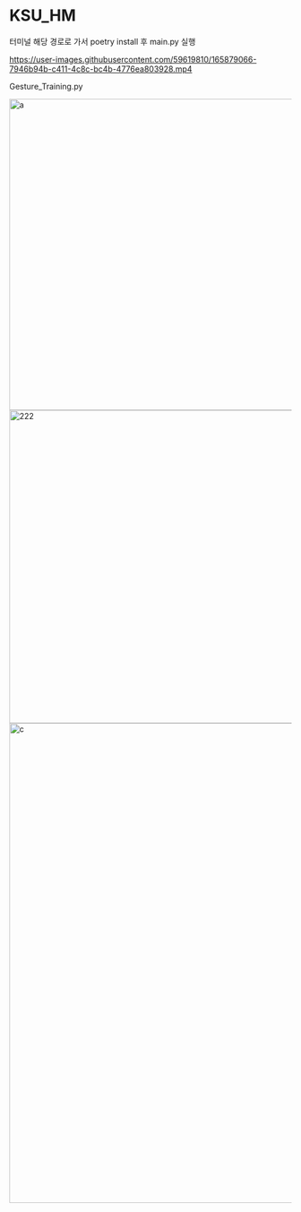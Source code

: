 # KSU_HM

터미널 해당 경로로 가서 poetry install 후 main.py 실행

https://user-images.githubusercontent.com/59619810/165879066-7946b94b-c411-4c8c-bc4b-4776ea803928.mp4





Gesture_Training.py


<img width="556" alt="a" src="https://user-images.githubusercontent.com/59619810/168414510-f03cbc38-34e4-4222-8c69-1f724b7e7615.png">
<img width="559" alt="222" src="https://user-images.githubusercontent.com/59619810/168469465-b48bc129-4c14-44f8-94f4-088647f1eb78.png">
<img width="857" alt="c" src="https://user-images.githubusercontent.com/59619810/168414422-90f9d422-a7a9-40fa-8909-6bc0c5a5cc68.png">

